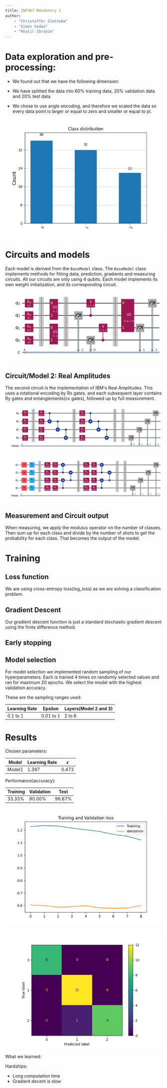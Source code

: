 ```yaml
---
title: INF367 Mandatory 2
author: 
    - "Christoffer Slettebø"
    - "Simon Vedaa"
    - "Khalil Ibrahim"
---
```


# Data exploration and pre-processing:

* We found out that we have the following dimension: 

* We have splitted the data into 60% training data, 20% validation data and 20% test data

* We chose to use angle encoding, and therefore we 
    scaled the data so every data point is larger or equal to zero and smaller or equal to pi.

![Class distribution of training data](images/class_distribution.png)

# Circuits and models

Each model is derived from the `BaseModel` class.
The `BaseModel` class implements methods for fitting data, prediction, gradients and 
measuring circuits. All our circuits are only using 4 qubits.
Each model implements its own weight initialization, and its corresponding circuit.

![Circuit 1](images/circuit1.png)

## Circuit/Model 2: Real Amplitudes

The second circuit is the implementation of IBM's Real Amplitudes.
This uses a rotational encoding by Rx gates, and each subsequent layer 
contains Ry gates and entanglements(cx gates), followed up by full measurement.


![Circuit 2: Real Amplitudes](images/circuit2.png)

![Circuit 3](images/circuit3.png)


## Measurement and Circuit output

When measuring, we apply the modulus operator on the number of classes.
Then sum up for each class and divide by the number of shots to get the probability for each class. 
That becomes the output of the model.

# Training


## Loss function

We are using cross-entropy loss(log_loss) as we are solving a classification problem.


## Gradient Descent

Our gradient descent function is just a standard stochastic gradient descent using
the finite difference method.

## Early stopping


## Model selection

For model selection we implemented random sampling of our hyperparameters.
Each is trained 4 times on randomly selected values and ran for maximum 20 epochs.
We select the model with the highest validation accuracy.

These are the sampling ranges used:

| Learning Rate | Epsilon | Layers(Model 2 and 3) |
| --------------- | --------------- | --------------- |
| 0.1 to 1 | 0.01 to 1 | 2 to 6 |


# Results

Chosen parameters:

| Model | Learning Rate | $\epsilon$ |
| --------------- | --------------- | --------------- |
| Model1 | 1.397 | 0.473 |

Performance(accuracy):

| Training | Validation | Test |
| --------------- | --------------- | --------------- |
| 33.33% | 90.00% | 96.67% |




![Loss](images/loss.png)

![Confusion matrix](images/confusion_matrix.png)


What we learned:



Hardships:

* Long computation time 
* Gradient decent is slow

